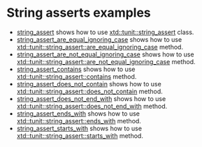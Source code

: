 # String asserts examples

* [string_assert](string_assert/README.md) shows how to use [xtd::tunit::string_assert](https://gammasoft71.github.io/xtd/reference_guides/latest/classxtd_1_1tunit_1_1string__assert.html) class.
* [string_assert_are_equal_ignoring_case](string_assert_are_equal_ignoring_case/README.md) shows how to use [xtd::tunit::string_assert::are_equal_ignoring_case](https://gammasoft71.github.io/xtd/reference_guides/latest/classxtd_1_1tunit_1_1string__assert.html#aad86b74256b792f6bb7e752303d94ca4) method.
* [string_assert_are_not_equal_ignoring_case](string_assert_are_not_equal_ignoring_case/README.md) shows how to use [xtd::tunit::string_assert::are_not_equal_ignoring_case](https://gammasoft71.github.io/xtd/reference_guides/latest/classxtd_1_1tunit_1_1string__assert.html#a863b7c3895dbefe02a0b7ac427c98ebf) method.
* [string_assert_contains](string_assert_contains/README.md) shows how to use [xtd::tunit::string_assert::contains](https://gammasoft71.github.io/xtd/reference_guides/latest/classxtd_1_1tunit_1_1string__assert.html#a25d4619feaad1202475dd8600bb177c5) method.
* [string_assert_does_not_contain](string_assert_does_not_contain/README.md) shows how to use [xtd::tunit::string_assert::does_not_contain](https://gammasoft71.github.io/xtd/reference_guides/latest/classxtd_1_1tunit_1_1string__assert.html#a45a645260827fdfe499f279a87b77311) method.
* [string_assert_does_not_end_with](string_assert_does_not_end_with/README.md) shows how to use [xtd::tunit::string_assert::does_not_end_with](https://gammasoft71.github.io/xtd/reference_guides/latest/classxtd_1_1tunit_1_1string__assert.html#a236fdb191c3b0126f7649dd6ef0a8519) method.
* [string_assert_ends_with](string_assert_ends_with/README.md) shows how to use [xtd::tunit::string_assert::ends_with](https://gammasoft71.github.io/xtd/reference_guides/latest/classxtd_1_1tunit_1_1string__assert.html#aa48fa8ff8f40e30c289aedcd1941b482) method.
* [string_assert_starts_with](string_assert_starts_with/README.md) shows how to use [xtd::tunit::string_assert::starts_with](https://gammasoft71.github.io/xtd/reference_guides/latest/classxtd_1_1tunit_1_1string__assert.html#a798f3ad026c80669f79045b8f5e96bee) method.
